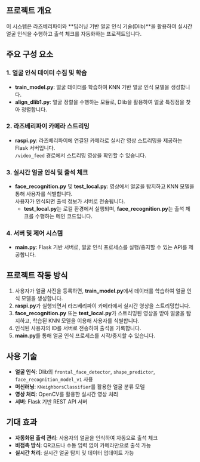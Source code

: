 ## 프로젝트 개요
이 시스템은 라즈베리파이와 **딥러닝 기반 얼굴 인식 기술(Dlib)**을 활용하여 실시간 얼굴 인식을 수행하고 출석 체크를 자동화하는 프로젝트입니다.

## 주요 구성 요소

### 1. 얼굴 인식 데이터 수집 및 학습
- **train_model.py**: 얼굴 데이터를 학습하여 KNN 기반 얼굴 인식 모델을 생성합니다.
- **align_dlib1.py**: 얼굴 정렬을 수행하는 모듈로, Dlib을 활용하여 얼굴 특징점을 찾아 정렬합니다.

### 2. 라즈베리파이 카메라 스트리밍
- **raspi.py**: 라즈베리파이에 연결된 카메라로 실시간 영상 스트리밍을 제공하는 Flask 서버입니다.  
  `/video_feed` 경로에서 스트리밍 영상을 확인할 수 있습니다.

### 3. 실시간 얼굴 인식 및 출석 체크
- **face_recognition.py** 및 **test_local.py**: 영상에서 얼굴을 탐지하고 KNN 모델을 통해 사용자를 식별합니다.  
  사용자가 인식되면 출석 정보가 서버로 전송됩니다.  
  - **test_local.py**는 로컬 환경에서 실행되며, **face_recognition.py**는 출석 체크를 수행하는 메인 코드입니다.

### 4. 서버 및 제어 시스템
- **main.py**: Flask 기반 서버로, 얼굴 인식 프로세스를 실행/중지할 수 있는 API를 제공합니다.

## 프로젝트 작동 방식

1. 사용자가 얼굴 사진을 등록하면, **train_model.py**에서 데이터를 학습하여 얼굴 인식 모델을 생성합니다.
2. **raspi.py**가 실행되면서 라즈베리파이 카메라에서 실시간 영상을 스트리밍합니다.
3. **face_recognition.py** 또는 **test_local.py**가 스트리밍된 영상을 받아 얼굴을 탐지하고, 학습된 KNN 모델을 이용해 사용자를 식별합니다.
4. 인식된 사용자의 ID를 서버로 전송하여 출석을 기록합니다.
5. **main.py**를 통해 얼굴 인식 프로세스를 시작/중지할 수 있습니다.

## 사용 기술

- **얼굴 인식**: Dlib의 `frontal_face_detector`, `shape_predictor`, `face_recognition_model_v1` 사용
- **머신러닝**: `KNeighborsClassifier`를 활용한 얼굴 분류 모델
- **영상 처리**: OpenCV를 활용한 실시간 영상 처리
- **서버**: Flask 기반 REST API 서버

## 기대 효과

- **자동화된 출석 관리**: 사용자의 얼굴을 인식하여 자동으로 출석 체크
- **비접촉 방식**: QR코드나 수동 입력 없이 카메라만으로 출석 가능
- **실시간 처리**: 실시간 얼굴 탐지 및 데이터 업데이트 가능
